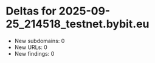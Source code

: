 # Deltas for 2025-09-25_214518_testnet.bybit.eu
- New subdomains: 0
- New URLs: 0
- New findings: 0
